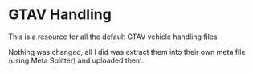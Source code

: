 # GTAV Handling
This is a resource for all the default GTAV vehicle handling files

Nothing was changed, all I did was extract them into their own meta file (using Meta Splitter) and uploaded them.